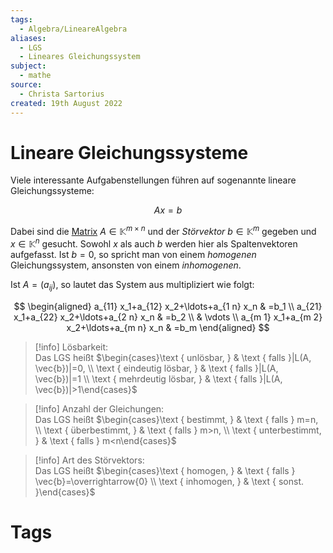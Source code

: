 ```yaml
---
tags:
  - Algebra/LineareAlgebra
aliases:
  - LGS
  - Lineares Gleichungssystem
subject:
  - mathe
source:
  - Christa Sartorius
created: 19th August 2022
---
```


# Lineare Gleichungssysteme

Viele interessante Aufgabenstellungen führen auf sogenannte lineare Gleichungssysteme:

$$
A x=b
$$

Dabei sind die [Matrix](Matrix.md) $A \in \mathbb{K}^{m \times n}$ und der *Störvektor* $b \in \mathbb{K}^m$ gegeben und $x \in \mathbb{K}^n$ gesucht. Sowohl $x$ als auch $b$ werden hier als Spaltenvektoren aufgefasst. Ist $b=0$, so spricht man von einem *homogenen* Gleichungssystem, ansonsten von einem *inhomogenen*.  

Ist $A=\left(a_{i j}\right)$, so lautet das System aus multipliziert wie folgt:

$$
\begin{aligned}
a_{11} x_1+a_{12} x_2+\ldots+a_{1 n} x_n & =b_1 \\
a_{21} x_1+a_{22} x_2+\ldots+a_{2 n} x_n & =b_2 \\
& \vdots \\
a_{m 1} x_1+a_{m 2} x_2+\ldots+a_{m n} x_n & =b_m
\end{aligned}
$$

> [!info] Lösbarkeit:  
> Das LGS heißt $\begin{cases}\text { unlösbar, } & \text { falls }|L(A, \vec{b})|=0, \\ \text { eindeutig lösbar, } & \text { falls }|L(A, \vec{b})|=1 \\ \text { mehrdeutig lösbar, } & \text { falls }|L(A, \vec{b})|>1\end{cases}$

> [!info] Anzahl der Gleichungen:  
> Das LGS heißt $\begin{cases}\text { bestimmt, } & \text { falls } m=n, \\ \text { überbestimmt, } & \text { falls } m>n, \\ \text { unterbestimmt, } & \text { falls } m<n\end{cases}$

> [!info] Art des Störvektors:  
> Das LGS heißt $\begin{cases}\text { homogen, } & \text { falls } \vec{b}=\overrightarrow{0} \\ \text { inhomogen, } & \text { sonst. }\end{cases}$

# Tags